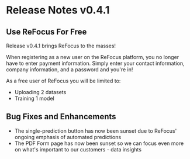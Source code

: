 # Release Notes v0.4.1

## Use ReFocus For Free

Release v0.4.1 brings ReFocus to the masses!

When registering as a new user on the ReFocus platform, you no longer have to enter payment information. Simply enter your contact information, company information, and a password and you're in!

As a free user of ReFocus you will be limited to:
- Uploading 2 datasets
- Training 1 model

## Bug Fixes and Enhancements

- The single-prediction button has now been sunset due to ReFocus' ongoing emphasis of automated predictions
- The PDF Form page has now been sunset so we can focus even more on what's important to our customers - data insights
